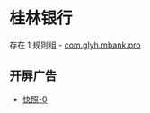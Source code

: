 # 桂林银行

存在 1 规则组 - [com.glyh.mbank.pro](/src/apps/com.glyh.mbank.pro.ts)

## 开屏广告

- [快照-0](https://gkd-kit.gitee.io/import/12876201)
